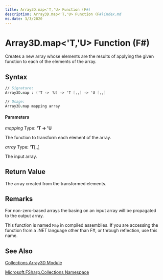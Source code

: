 ```yaml
---
title: Array3D.map<'T,'U> Function (F#)
description: Array3D.map<'T,'U> Function (F#)index.md
ms.date: 3/3/2020
---
```


# Array3D.map<'T,'U> Function (F#)

Creates a new array whose elements are the results of applying the given function to each of the elements of the array.

## Syntax

```fsharp
// Signature:
Array3D.map : ('T -> 'U) -> 'T [,,] -> 'U [,,]

// Usage:
Array3D.map mapping array
```

#### Parameters
*mapping*
Type: **'T -&gt; 'U**


The function to transform each element of the array.


*array*
Type: **'T**[[,,]](https://msdn.microsoft.com/library/b4e5b35b-dc83-4b50-94aa-85fcf3ccb2b0)


The input array.

## Return Value

The array created from the transformed elements.

## Remarks
For non-zero-based arrays the basing on an input array will be propagated to the output array.

This function is named `Map` in compiled assemblies. If you are accessing the function from a .NET language other than F#, or through reflection, use this name.

## See Also
[Collections.Array3D Module](index.md)

[Microsoft.FSharp.Collections Namespace](Microsoft.FSharp.Collections-Namespace.md)